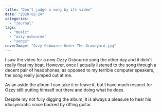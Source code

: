 ```yaml
---
title: "Don't judge a song by its video"
date: "2020-02-24"
categories: 
  - "journal"
tags: 
  - "music"
  - "ozzy-osbourne"
  - "songs"
coverImage: "Ozzy-Osbourne-Under-The-Graveyard.jpg"
---
```


I saw the video for a new Ozzy Osbourne song the other day and it didn't really float my boat. However, once I actually listened to the song through a decent pair of headphones, as opposed to my terrible computer speakers, the song really jumped out at me.

As an aside the album I can take it or leave it, but I have much respect for Ozzy still putting himself out there and doing what he does.

Despite my not fully digging the album, it is always a pleasure to hear his idiosyncratic voice backed by riffing guitar.
